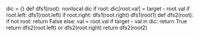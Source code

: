 dic = {}
def dfs1(root):
nonlocal dic
if root:
dic[root.val] = target - root.val
if root.left:
dfs1(root.left)
if root.right:
dfs1(root.right)
dfs1(root1)
def dfs2(root):
if not root:
return False
else:
val = root.val
if target - val in dic:
return True
return dfs2(root.left) or dfs2(root.right)
return dfs2(root2)